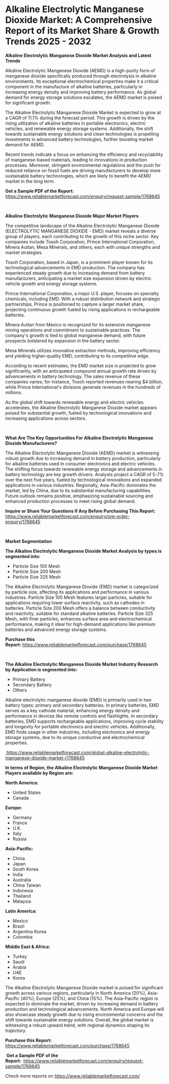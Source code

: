 <p><h1>Alkaline Electrolytic Manganese Dioxide Market: A Comprehensive Report of its Market Share & Growth Trends 2025 - 2032</h1></p><p><strong>Alkaline Electrolytic Manganese Dioxide Market Analysis and Latest Trends</strong></p>
<p><p>Alkaline Electrolytic Manganese Dioxide (AEMD) is a high-purity form of manganese dioxide specifically produced through electrolysis in alkaline environments. Its exceptional electrochemical properties make it a critical component in the manufacture of alkaline batteries, particularly in increasing energy density and improving battery performance. As global demand for energy storage solutions escalates, the AEMD market is poised for significant growth.</p><p>The Alkaline Electrolytic Manganese Dioxide Market is expected to grow at a CAGR of 11.1% during the forecast period. This growth is driven by the rising utilization of alkaline batteries in portable electronics, electric vehicles, and renewable energy storage systems. Additionally, the shift towards sustainable energy solutions and clean technologies is propelling investments in advanced battery technologies, further boosting market demand for AEMD.</p><p>Recent trends indicate a focus on enhancing the efficiency and recyclability of manganese-based materials, leading to innovations in production processes. Moreover, stringent environmental regulations and the push for reduced reliance on fossil fuels are driving manufacturers to develop more sustainable battery technologies, which are likely to benefit the AEMD market in the long term.</p></p>
<p><strong>Get a Sample PDF of the Report:&nbsp;</strong> <a href="https://www.reliablemarketforecast.com/enquiry/request-sample/1768645?utm_campaign=3538&utm_medium=2&utm_source=Github&utm_content=ia&utm_term=03042025&utm_id=alkaline-electrolytic-manganese-dioxide">https://www.reliablemarketforecast.com/enquiry/request-sample/1768645</a></p>
<p>&nbsp;</p>
<p><strong>Alkaline Electrolytic Manganese Dioxide Major Market Players</strong></p>
<p><p>The competitive landscape of the Alkaline Electrolytic Manganese Dioxide (ELECTROLYTIC MANGANESE DIOXIDE - EMD) market reveals a diverse group of players, each contributing to the growth of this niche sector. Key companies include Tosoh Corporation, Prince International Corporation, Minera Autlan, Mesa Minerals, and others, each with unique strengths and market strategies.</p><p>Tosoh Corporation, based in Japan, is a prominent player known for its technological advancements in EMD production. The company has experienced steady growth due to increasing demand from battery manufacturers, anticipating a market size expansion driven by electric vehicle growth and energy storage systems.</p><p>Prince International Corporation, a major U.S. player, focuses on specialty chemicals, including EMD. With a robust distribution network and strategic partnerships, Prince is positioned to capture a larger market share, projecting continuous growth fueled by rising applications in rechargeable batteries.</p><p>Minera Autlan from Mexico is recognized for its extensive manganese mining operations and commitment to sustainable practices. The company's growth is tied to global manganese demand, with future prospects bolstered by expansion in the battery sector.</p><p>Mesa Minerals utilizes innovative extraction methods, improving efficiency and yielding higher-quality EMD, contributing to its competitive edge.</p><p>According to recent estimates, the EMD market size is projected to grow significantly, with an anticipated compound annual growth rate driven by advancements in battery technology. The sales revenue of these companies varies; for instance, Tosoh reported revenues nearing $4 billion, while Prince International's divisions generate revenues in the hundreds of millions.</p><p>As the global shift towards renewable energy and electric vehicles accelerates, the Alkaline Electrolytic Manganese Dioxide market appears poised for substantial growth, fueled by technological innovations and increasing applications across sectors.</p></p>
<p>&nbsp;</p>
<p><strong>What Are The Key Opportunities For Alkaline Electrolytic Manganese Dioxide Manufacturers?</strong></p>
<p><p>The Alkaline Electrolytic Manganese Dioxide (AEMD) market is witnessing robust growth due to increasing demand in battery production, particularly for alkaline batteries used in consumer electronics and electric vehicles. The shifting focus towards renewable energy storage and advancements in battery technology are key growth drivers. Analysts project a CAGR of 5-7% over the next five years, fueled by technological innovations and expanded applications in various industries. Regionally, Asia-Pacific dominates the market, led by China, due to its substantial manufacturing capabilities. Future outlook remains positive, emphasizing sustainable sourcing and enhanced production processes to meet rising global demand.</p></p>
<p><strong>Inquire or Share Your Questions If Any Before Purchasing This Report:</strong> <a href="https://www.reliablemarketforecast.com/enquiry/pre-order-enquiry/1768645?utm_campaign=3538&utm_medium=2&utm_source=Github&utm_content=ia&utm_term=03042025&utm_id=alkaline-electrolytic-manganese-dioxide">https://www.reliablemarketforecast.com/enquiry/pre-order-enquiry/1768645</a></p>
<p>&nbsp;</p>
<p><strong>Market Segmentation</strong></p>
<p><strong>The Alkaline Electrolytic Manganese Dioxide Market Analysis by types is segmented into:</strong></p>
<p><ul><li>Particle Size 100 Mesh</li><li>Particle Size 200 Mesh</li><li>Particle Size 325 Mesh</li></ul></p>
<p><p>The Alkaline Electrolytic Manganese Dioxide (EMD) market is categorized by particle size, affecting its applications and performance in various industries. Particle Size 100 Mesh features larger particles, suitable for applications requiring lower surface reactivity, such as cathodes in batteries. Particle Size 200 Mesh offers a balance between conductivity and reactivity, suitable for standard alkaline batteries. Particle Size 325 Mesh, with finer particles, enhances surface area and electrochemical performance, making it ideal for high-demand applications like premium batteries and advanced energy storage systems.</p></p>
<p><strong>Purchase this Report:&nbsp;</strong><a href="https://www.reliablemarketforecast.com/purchase/1768645?utm_campaign=3538&utm_medium=2&utm_source=Github&utm_content=ia&utm_term=03042025&utm_id=alkaline-electrolytic-manganese-dioxide">https://www.reliablemarketforecast.com/purchase/1768645</a></p>
<p>&nbsp;</p>
<p><strong>The Alkaline Electrolytic Manganese Dioxide Market Industry Research by Application is segmented into:</strong></p>
<p><ul><li>Primary Battery</li><li>Secondary Battery</li><li>Others</li></ul></p>
<p><p>Alkaline electrolytic manganese dioxide (EMD) is primarily used in two battery types: primary and secondary batteries. In primary batteries, EMD serves as a key cathode material, enhancing energy density and performance in devices like remote controls and flashlights. In secondary batteries, EMD supports rechargeable applications, improving cycle stability and longevity for portable electronics and electric vehicles. Additionally, EMD finds usage in other industries, including electronics and energy storage systems, due to its unique conductive and electrochemical properties.</p></p>
<p><a href="https://www.reliablemarketforecast.com/global-alkaline-electrolytic-manganese-dioxide-market-r1768645?utm_campaign=3538&utm_medium=2&utm_source=Github&utm_content=ia&utm_term=03042025&utm_id=alkaline-electrolytic-manganese-dioxide">&nbsp;https://www.reliablemarketforecast.com/global-alkaline-electrolytic-manganese-dioxide-market-r1768645</a></p>
<p><strong>In terms of Region, the Alkaline Electrolytic Manganese Dioxide Market Players available by Region are:</strong></p>
<p>
    <p> <strong> North America: </strong>
        <ul>
            <li>United States</li>
            <li>Canada</li>
        </ul>
        </p> 
    <p> <strong> Europe: </strong>
        <ul>
            <li>Germany</li>
            <li>France</li>
            <li>U.K.</li>
            <li>Italy</li>
            <li>Russia</li>
        </ul>
        </p> 
    <p> <strong> Asia-Pacific: </strong>
        <ul>
            <li>China</li>
            <li>Japan</li>
            <li>South Korea</li>
            <li>India</li>
            <li>Australia</li>
            <li>China Taiwan</li>
            <li>Indonesia</li>
            <li>Thailand</li>
            <li>Malaysia</li>
        </ul>
        </p> 
    <p> <strong> Latin America: </strong>
        <ul>
            <li>Mexico</li>
            <li>Brazil</li>
            <li>Argentina Korea</li>
            <li>Colombia</li>
        </ul>
        </p> 
    <p> <strong> Middle East & Africa: </strong>
        <ul>
            <li>Turkey</li>
            <li>Saudi</li>
            <li>Arabia</li>
            <li>UAE</li>
            <li>Korea</li>
        </ul>
    </p>
    </p>
<p><p>The Alkaline Electrolytic Manganese Dioxide market is poised for significant growth across various regions, particularly in North America (20%), Asia-Pacific (40%), Europe (25%), and China (15%). The Asia-Pacific region is expected to dominate the market, driven by increasing demand in battery production and technological advancements. North America and Europe will also showcase steady growth due to rising environmental concerns and the shift towards sustainable energy solutions. Overall, the global market is witnessing a robust upward trend, with regional dynamics shaping its trajectory.</p></p>
<p><strong>Purchase this Report: </strong><a href="https://www.reliablemarketforecast.com/purchase/1768645?utm_campaign=3538&utm_medium=2&utm_source=Github&utm_content=ia&utm_term=03042025&utm_id=alkaline-electrolytic-manganese-dioxide">https://www.reliablemarketforecast.com/purchase/1768645</a></p>
<p>&nbsp;<strong>Get a Sample PDF of the Report:&nbsp;&nbsp;</strong><a href="https://www.reliablemarketforecast.com/enquiry/request-sample/1768645?utm_campaign=3538&utm_medium=2&utm_source=Github&utm_content=ia&utm_term=03042025&utm_id=alkaline-electrolytic-manganese-dioxide">https://www.reliablemarketforecast.com/enquiry/request-sample/1768645</a></p>
<p><strong></strong></p>
<p>Check more reports on <a href="https://www.reliablemarketforecast.com/?utm_campaign=3538&utm_medium=2&utm_source=Github&utm_content=ia&utm_term=03042025&utm_id=alkaline-electrolytic-manganese-dioxide">https://www.reliablemarketforecast.com/</a></p>